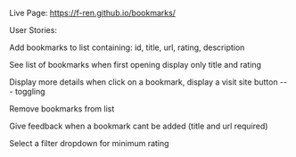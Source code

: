 Live Page: https://f-ren.github.io/bookmarks/

User Stories:

Add bookmarks to list containing: id, title, url, rating, description

See list of bookmarks when first opening display only title and rating

Display more details when click on a bookmark, display a visit site button --- toggling

Remove bookmarks from list

Give feedback when a bookmark cant be added (title and url required)

Select a filter dropdown for minimum rating
